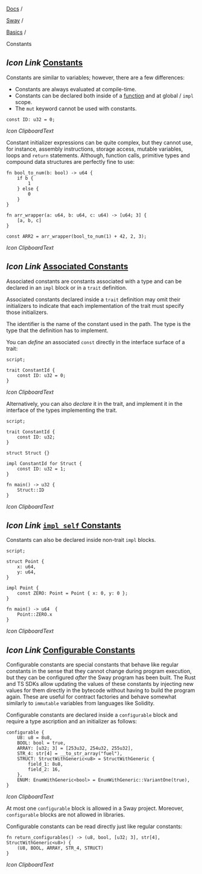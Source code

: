 [Docs](https://docs.fuel.network/) /

[Sway](https://docs.fuel.network/docs/sway/) /

[Basics](https://docs.fuel.network/docs/sway/basics/) /

Constants

## _Icon Link_ [Constants](https://docs.fuel.network/docs/sway/basics/constants/\#constants)

Constants are similar to variables; however, there are a few differences:

- Constants are always evaluated at compile-time.
- Constants can be declared both inside of a [function](https://docs.fuel.network/docs/sway/) and at global / `impl` scope.
- The `mut` keyword cannot be used with constants.

```fuel_Box fuel_Box-idXKMmm-css
const ID: u32 = 0;
```

_Icon ClipboardText_

Constant initializer expressions can be quite complex, but they cannot use, for
instance, assembly instructions, storage access, mutable variables, loops and
`return` statements. Although, function calls, primitive types and compound data
structures are perfectly fine to use:

```fuel_Box fuel_Box-idXKMmm-css
fn bool_to_num(b: bool) -> u64 {
    if b {
        1
    } else {
        0
    }
}

fn arr_wrapper(a: u64, b: u64, c: u64) -> [u64; 3] {
    [a, b, c]
}

const ARR2 = arr_wrapper(bool_to_num(1) + 42, 2, 3);
```

_Icon ClipboardText_

## _Icon Link_ [Associated Constants](https://docs.fuel.network/docs/sway/basics/constants/\#associated-constants)

Associated constants are constants associated with a type and can be declared in an `impl` block or in a `trait` definition.

Associated constants declared inside a `trait` definition may omit their initializers to indicate that each implementation of the trait must specify those initializers.

The identifier is the name of the constant used in the path. The type is the type that the
definition has to implement.

You can _define_ an associated `const` directly in the interface surface of a trait:

```fuel_Box fuel_Box-idXKMmm-css
script;

trait ConstantId {
    const ID: u32 = 0;
}
```

_Icon ClipboardText_

Alternatively, you can also _declare_ it in the trait, and implement it in the interface of the
types implementing the trait.

```fuel_Box fuel_Box-idXKMmm-css
script;

trait ConstantId {
    const ID: u32;
}

struct Struct {}

impl ConstantId for Struct {
    const ID: u32 = 1;
}

fn main() -> u32 {
    Struct::ID
}
```

_Icon ClipboardText_

## _Icon Link_ [`impl self` Constants](https://docs.fuel.network/docs/sway/basics/constants/\#impl-self-constants)

Constants can also be declared inside non-trait `impl` blocks.

```fuel_Box fuel_Box-idXKMmm-css
script;

struct Point {
    x: u64,
    y: u64,
}

impl Point {
    const ZERO: Point = Point { x: 0, y: 0 };
}

fn main() -> u64  {
    Point::ZERO.x
}
```

_Icon ClipboardText_

## _Icon Link_ [Configurable Constants](https://docs.fuel.network/docs/sway/basics/constants/\#configurable-constants)

Configurable constants are special constants that behave like regular constants in the sense that they cannot change during program execution, but they can be configured _after_ the Sway program has been built. The Rust and TS SDKs allow updating the values of these constants by injecting new values for them directly in the bytecode without having to build the program again. These are useful for contract factories and behave somewhat similarly to `immutable` variables from languages like Solidity.

Configurable constants are declared inside a `configurable` block and require a type ascription and an initializer as follows:

```fuel_Box fuel_Box-idXKMmm-css
configurable {
    U8: u8 = 8u8,
    BOOL: bool = true,
    ARRAY: [u32; 3] = [253u32, 254u32, 255u32],
    STR_4: str[4] = __to_str_array("fuel"),
    STRUCT: StructWithGeneric<u8> = StructWithGeneric {
        field_1: 8u8,
        field_2: 16,
    },
    ENUM: EnumWithGeneric<bool> = EnumWithGeneric::VariantOne(true),
}
```

_Icon ClipboardText_

At most one `configurable` block is allowed in a Sway project. Moreover, `configurable` blocks are not allowed in libraries.

Configurable constants can be read directly just like regular constants:

```fuel_Box fuel_Box-idXKMmm-css
fn return_configurables() -> (u8, bool, [u32; 3], str[4], StructWithGeneric<u8>) {
    (U8, BOOL, ARRAY, STR_4, STRUCT)
}
```

_Icon ClipboardText_